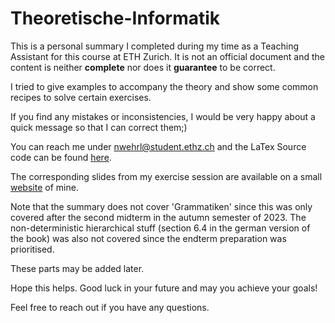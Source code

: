 # Theoretische-Informatik

This is a personal summary I completed during my time as a Teaching Assistant 
   for this course at ETH Zurich. It is not an official document and the content 
   is neither **complete** nor does it **guarantee** to be correct.

   I tried to give examples to accompany the theory and show some common recipes to solve certain exercises. 
   
   If you find any mistakes or inconsistencies, I would be very happy about a quick message so that I can correct them;)

   You can reach me under [nwehrl@student.ethz.ch](mailto:nwehrl@student.ethz.ch) 
   and the LaTex Source code can be found [here](https://github.com/nwehrli/Theoretische-Informatik).

   The corresponding slides from my exercise session are available on a small [website](https://n.ethz.ch/~nwehrl/TheoInf) of mine.
   
   Note that the summary does not cover 'Grammatiken' since this was only covered 
   after the second midterm in the autumn semester of 2023. 
   The non-deterministic hierarchical stuff (section 6.4 in the german version of the book) 
   was also not covered since the endterm preparation was prioritised.

   These parts may be added later.
   

   Hope this helps. Good luck in your future and may you achieve your goals!

   Feel free to reach out if you have any questions.

